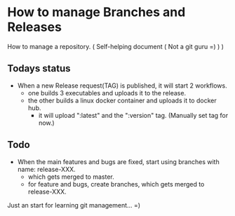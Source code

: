 # How to manage Branches and Releases
How to manage a repository. ( Self-helping document ( Not a git guru =) ) )

## Todays status

- When a new Release request(TAG) is published, it will start 2 workflows.
    - one builds 3 executables and uploads it to the release.
    -  the other builds a linux docker container and uploads it to docker hub.
        - it will upload ":latest" and the ":version" tag. (Manually set tag for now.)


## Todo

- When the main features and bugs are fixed, start using branches with name: release-XXX.
    - which gets merged to master.
    - for feature and bugs, create branches, which gets merged  to release-XXX.


Just an start for learning git management... =)